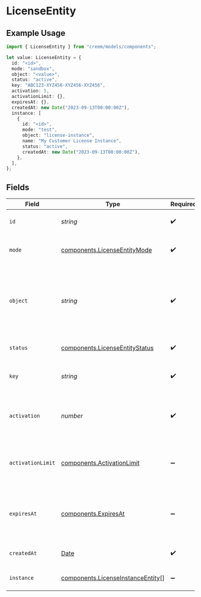 # LicenseEntity

## Example Usage

```typescript
import { LicenseEntity } from "creem/models/components";

let value: LicenseEntity = {
  id: "<id>",
  mode: "sandbox",
  object: "<value>",
  status: "active",
  key: "ABC123-XYZ456-XYZ456-XYZ456",
  activation: 5,
  activationLimit: {},
  expiresAt: {},
  createdAt: new Date("2023-09-13T00:00:00Z"),
  instance: [
    {
      id: "<id>",
      mode: "test",
      object: "license-instance",
      name: "My Customer License Instance",
      status: "active",
      createdAt: new Date("2023-09-13T00:00:00Z"),
    },
  ],
};
```

## Fields

| Field                                                                                         | Type                                                                                          | Required                                                                                      | Description                                                                                   | Example                                                                                       |
| --------------------------------------------------------------------------------------------- | --------------------------------------------------------------------------------------------- | --------------------------------------------------------------------------------------------- | --------------------------------------------------------------------------------------------- | --------------------------------------------------------------------------------------------- |
| `id`                                                                                          | *string*                                                                                      | :heavy_check_mark:                                                                            | Unique identifier for the object.                                                             |                                                                                               |
| `mode`                                                                                        | [components.LicenseEntityMode](../../models/components/licenseentitymode.md)                  | :heavy_check_mark:                                                                            | String representing the environment.                                                          |                                                                                               |
| `object`                                                                                      | *string*                                                                                      | :heavy_check_mark:                                                                            | A string representing the object’s type. Objects of the same type share the same value.       |                                                                                               |
| `status`                                                                                      | [components.LicenseEntityStatus](../../models/components/licenseentitystatus.md)              | :heavy_check_mark:                                                                            | The current status of the license key.                                                        | active                                                                                        |
| `key`                                                                                         | *string*                                                                                      | :heavy_check_mark:                                                                            | The license key.                                                                              | ABC123-XYZ456-XYZ456-XYZ456                                                                   |
| `activation`                                                                                  | *number*                                                                                      | :heavy_check_mark:                                                                            | The number of instances that this license key was activated.                                  | 5                                                                                             |
| `activationLimit`                                                                             | [components.ActivationLimit](../../models/components/activationlimit.md)                      | :heavy_minus_sign:                                                                            | The activation limit. Null if activations are unlimited.                                      | 1                                                                                             |
| `expiresAt`                                                                                   | [components.ExpiresAt](../../models/components/expiresat.md)                                  | :heavy_minus_sign:                                                                            | The date the license key expires. Null if it does not have an expiration date.                | 2023-09-13T00:00:00Z                                                                          |
| `createdAt`                                                                                   | [Date](https://developer.mozilla.org/en-US/docs/Web/JavaScript/Reference/Global_Objects/Date) | :heavy_check_mark:                                                                            | The creation date of the license key.                                                         | 2023-09-13T00:00:00Z                                                                          |
| `instance`                                                                                    | [components.LicenseInstanceEntity](../../models/components/licenseinstanceentity.md)[]        | :heavy_minus_sign:                                                                            | Associated license instances.                                                                 |                                                                                               |